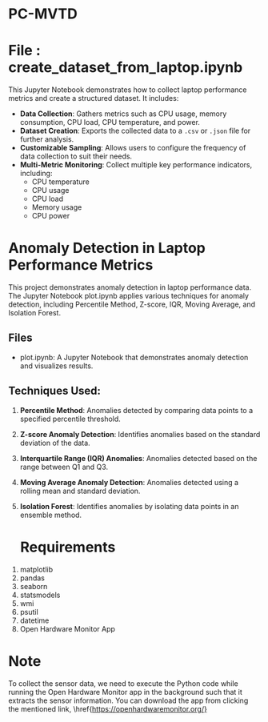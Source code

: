 # PC-MVTD

# File : create_dataset_from_laptop.ipynb

This Jupyter Notebook demonstrates how to collect laptop performance metrics and create a structured dataset. It includes:

- **Data Collection**: Gathers metrics such as CPU usage, memory consumption, CPU load, CPU temperature, and power.
- **Dataset Creation**: Exports the collected data to a `.csv` or `.json` file for further analysis.
- **Customizable Sampling**: Allows users to configure the frequency of data collection to suit their needs.
- **Multi-Metric Monitoring**: Collect multiple key performance indicators, including:
  - CPU temperature
  - CPU usage
  - CPU load
  - Memory usage
  - CPU power

# Anomaly Detection in Laptop Performance Metrics
This project demonstrates anomaly detection in laptop performance data. The Jupyter Notebook plot.ipynb applies various techniques for anomaly detection, including Percentile Method, Z-score, IQR, Moving Average, and Isolation Forest.

## Files
- plot.ipynb: A Jupyter Notebook that demonstrates anomaly detection and visualizes results.

## Techniques Used:
1. **Percentile Method**: Anomalies detected by comparing data points to a specified percentile threshold.
2. **Z-score Anomaly Detection**: Identifies anomalies based on the standard deviation of the data.
3. **Interquartile Range (IQR) Anomalies**: Anomalies detected based on the range between Q1 and Q3.
4. **Moving Average Anomaly Detection**: Anomalies detected using a rolling mean and standard deviation.
5. **Isolation Forest**: Identifies anomalies by isolating data points in an ensemble method.

   # Requirements

1) matplotlib
2) pandas
3) seaborn
4) statsmodels
5) wmi
6) psutil
7) datetime
8) Open Hardware Monitor App

# Note

To collect the sensor data, we need to execute the Python code while running the Open Hardware Monitor app in the background such that it extracts the sensor information. You can download the app from clicking the mentioned link, \href{https://openhardwaremonitor.org/}
